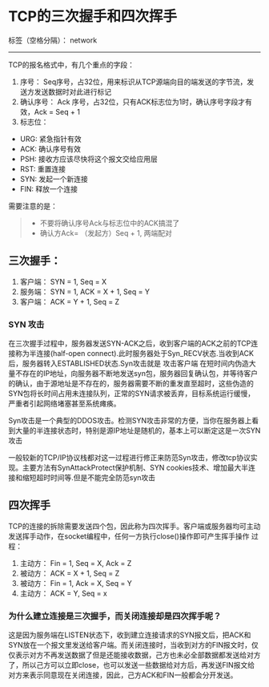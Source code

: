 ﻿# TCP的三次握手和四次挥手

标签（空格分隔）： network

---
TCP的报名格式中，有几个重点的字段：
1. 序号： Seq序号，占32位，用来标识从TCP源端向目的端发送的字节流，发送方发送数据时对此进行标记
2. 确认序号： Ack 序号，占32位，只有ACK标志位为1时，确认序号字段才有效，Ack = Seq + 1
3. 标志位：

- URG: 紧急指针有效
- ACK: 确认序号有效
- PSH: 接收方应该尽快将这个报文交给应用层
- RST: 重置连接
- SYN: 发起一个新连接
- FIN: 释放一个连接

需要注意的是：
> * 不要将确认序号Ack与标志位中的ACK搞混了
> * 确认方Ack= （发起方）Seq + 1, 两端配对

## 三次握手：
1. 客户端： SYN = 1, Seq = X
2. 服务端： SYN = 1, ACK = X + 1, Seq = Y
3. 客户端： ACK = Y + 1, Seq = Z

### SYN 攻击
在三次握手过程中，服务器发送SYN-ACK之后，收到客户端的ACK之前的TCP连接称为半连接(half-open connect).此时服务器处于Syn_RECV状态.当收到ACK后，服务器转入ESTABLISHED状态.Syn攻击就是 攻击客户端 在短时间内伪造大量不存在的IP地址，向服务器不断地发送syn包，服务器回复确认包，并等待客户的确认，由于源地址是不存在的，服务器需要不断的重发直至超时，这些伪造的SYN包将长时间占用未连接队列，正常的SYN请求被丢弃，目标系统运行缓慢，严重者引起网络堵塞甚至系统瘫痪。

Syn攻击是一个典型的DDOS攻击。检测SYN攻击非常的方便，当你在服务器上看到大量的半连接状态时，特别是源IP地址是随机的，基本上可以断定这是一次SYN攻击

一般较新的TCP/IP协议栈都对这一过程进行修正来防范Syn攻击，修改tcp协议实现。主要方法有SynAttackProtect保护机制、SYN cookies技术、增加最大半连接和缩短超时时间等.但是不能完全防范syn攻击

## 四次挥手
TCP的连接的拆除需要发送四个包，因此称为四次挥手。客户端或服务器均可主动发送挥手动作，在socket编程中，任何一方执行close()操作即可产生挥手操作
过程：
1. 主动方： Fin = 1, Seq = X, Ack = Z
2. 被动方： ACK = X + 1, Seq = Z
3. 被动方： Fin = 1, Ack = X, Seq = Y
4. 主动方： ACK = Y, Seq = x

### 为什么建立连接是三次握手，而关闭连接却是四次挥手呢？
这是因为服务端在LISTEN状态下，收到建立连接请求的SYN报文后，把ACK和SYN放在一个报文里发送给客户端。而关闭连接时，当收到对方的FIN报文时，仅仅表示对方不再发送数据了但是还能接收数据，己方也未必全部数据都发送给对方了，所以己方可以立即close，也可以发送一些数据给对方后，再发送FIN报文给对方来表示同意现在关闭连接，因此，己方ACK和FIN一般都会分开发送。
